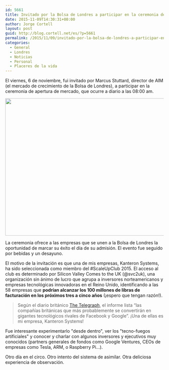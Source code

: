 ```yaml
---
id: 5661
title: Invitado por la Bolsa de Londres a participar en la ceremonia de apertura de mercado
date: 2015-11-09T14:30:31+00:00
author: Jorge Cortell
layout: post
guid: http://blog.cortell.net/es/?p=5661
permalink: /2015/11/09/invitado-por-la-bolsa-de-londres-a-participar-en-la-ceremonia-de-apertura-de-mercado/
categories:
  - General
  - Londres
  - Noticias
  - Personal
  - Placeres de la vida
---
```

El viernes, 6 de noviembre, fui invitado por Marcus Stuttard, director de AIM (el mercado de crecimiento de la Bolsa de Londres), a participar en la ceremonia de apertura de mercado, que ocurre a diario a las 08:00 am.
  
<img class="aligncenter" src="http://blog.kanteron.com/wp-content/uploads/2015/11/22643266840_932e0b441e_k.jpg" alt="" width="580" height="435" />
  
La ceremonia ofrece a las empresas que se unen a la Bolsa de Londres la oportunidad de marcar su éxito el día de su admisión. El evento fue seguido por bebidas y un desayuno.

El motivo de la invitación es que una de mis empresas, Kanteron Systems, ha sido seleccionada como miembro del #ScaleUpClub 2015. El acceso al club es determinado por Silicon Valley Comes to the UK (@svc2uk), una organización sin ánimo de lucro que agrupa a inversores norteamericanos y empresas tecnológicas innovadoras en el Reino Unido, identificando a las 58 empresas que **podrían alcanzar los 100 millones de libras de facturación en los próximos tres a cinco años** (¡espero que tengan razón!).

> Según el diario británico <a href="http://www.telegraph.co.uk/finance/businessclub/technology/11977778/Britains-top-tech-firms-growing-1000pc-a-year.html" target="_blank">The Telegraph</a>, el informe lista “las compañías británicas que más probablemente se convertirán en gigantes tecnológicos rivales de Facebook y Google”. ¡Una de ellas es mi empresa, Kanteron Systems!

Fue interesante experimentarlo "desde dentro", ver los "tecno-fuegos artificiales" y conocer y charlar con algunos inversores y ejecutivos muy conocidos (partners generales de fondos como Google Ventures, CEOs de empresas como Tesla, ARM, o Raspberry Pi...).

Otro día en el circo. Otro intento del sistema de asimilar. Otra deliciosa experiencia de observación.